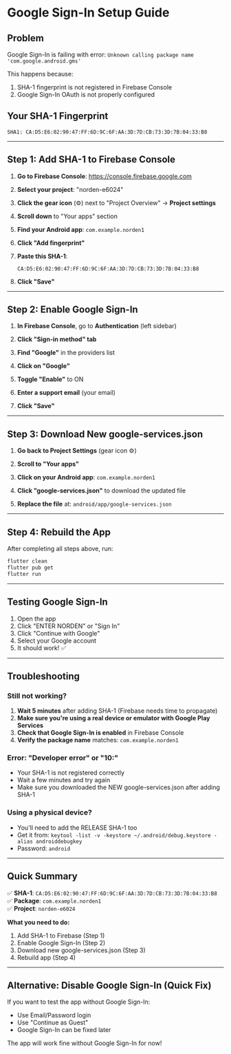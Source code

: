 # Google Sign-In Setup Guide

## Problem
Google Sign-In is failing with error: `Unknown calling package name 'com.google.android.gms'`

This happens because:
1. SHA-1 fingerprint is not registered in Firebase Console
2. Google Sign-In OAuth is not properly configured

## Your SHA-1 Fingerprint
```
SHA1: CA:D5:E6:02:90:47:FF:6D:9C:6F:AA:3D:7D:CB:73:3D:7B:04:33:B8
```

---

## Step 1: Add SHA-1 to Firebase Console

1. **Go to Firebase Console**: https://console.firebase.google.com

2. **Select your project**: "norden-e6024"

3. **Click the gear icon** (⚙️) next to "Project Overview" → **Project settings**

4. **Scroll down** to "Your apps" section

5. **Find your Android app**: `com.example.norden1`

6. **Click "Add fingerprint"**

7. **Paste this SHA-1**:
   ```
   CA:D5:E6:02:90:47:FF:6D:9C:6F:AA:3D:7D:CB:73:3D:7B:04:33:B8
   ```

8. **Click "Save"**

---

## Step 2: Enable Google Sign-In

1. **In Firebase Console**, go to **Authentication** (left sidebar)

2. **Click "Sign-in method" tab**

3. **Find "Google"** in the providers list

4. **Click on "Google"**

5. **Toggle "Enable"** to ON

6. **Enter a support email** (your email)

7. **Click "Save"**

---

## Step 3: Download New google-services.json

1. **Go back to Project Settings** (gear icon ⚙️)

2. **Scroll to "Your apps"**

3. **Click on your Android app**: `com.example.norden1`

4. **Click "google-services.json"** to download the updated file

5. **Replace the file** at: `android/app/google-services.json`

---

## Step 4: Rebuild the App

After completing all steps above, run:
```bash
flutter clean
flutter pub get
flutter run
```

---

## Testing Google Sign-In

1. Open the app
2. Click "ENTER NORDEN" or "Sign In"
3. Click "Continue with Google"
4. Select your Google account
5. It should work! ✅

---

## Troubleshooting

### Still not working?
1. **Wait 5 minutes** after adding SHA-1 (Firebase needs time to propagate)
2. **Make sure you're using a real device or emulator with Google Play Services**
3. **Check that Google Sign-In is enabled** in Firebase Console
4. **Verify the package name** matches: `com.example.norden1`

### Error: "Developer error" or "10:"
- Your SHA-1 is not registered correctly
- Wait a few minutes and try again
- Make sure you downloaded the NEW google-services.json after adding SHA-1

### Using a physical device?
- You'll need to add the RELEASE SHA-1 too
- Get it from: `keytool -list -v -keystore ~/.android/debug.keystore -alias androiddebugkey`
- Password: `android`

---

## Quick Summary

✅ **SHA-1**: `CA:D5:E6:02:90:47:FF:6D:9C:6F:AA:3D:7D:CB:73:3D:7B:04:33:B8`  
✅ **Package**: `com.example.norden1`  
✅ **Project**: `norden-e6024`

**What you need to do:**
1. Add SHA-1 to Firebase (Step 1)
2. Enable Google Sign-In (Step 2)
3. Download new google-services.json (Step 3)
4. Rebuild app (Step 4)

---

## Alternative: Disable Google Sign-In (Quick Fix)

If you want to test the app without Google Sign-In:
- Use Email/Password login
- Use "Continue as Guest"
- Google Sign-In can be fixed later

The app will work fine without Google Sign-In for now!

